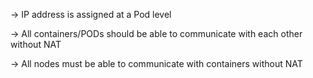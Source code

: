 -> IP address is assigned at a Pod level

-> All containers/PODs should be able to communicate with each other without NAT

-> All nodes must be able to communicate with containers without NAT

